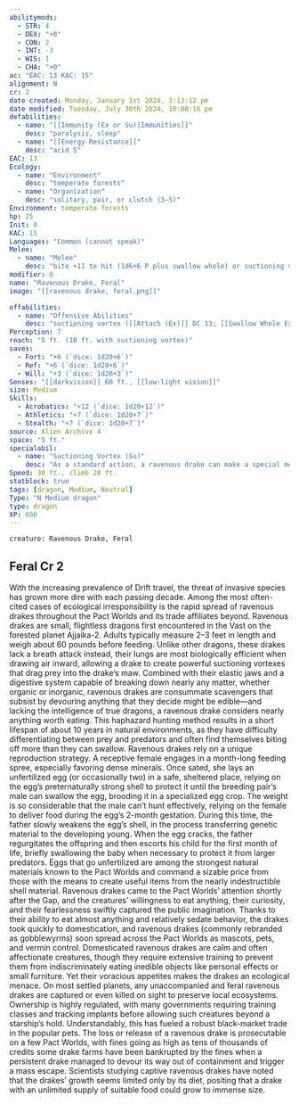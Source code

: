 ```yaml
---
abilitymods:
  - STR: 4
  - DEX: "+0"
  - CON: 2
  - INT: -3
  - WIS: 1
  - CHA: "+0"
ac: "EAC: 13 KAC: 15" 
alignment: N
cr: 2
date created: Monday, January 1st 2024, 3:13:12 pm
date modified: Tuesday, July 30th 2024, 10:08:18 pm
defabilities:
  - name: "[[Immunity (Ex or Su)|Immunities]]"
    desc: "paralysis, sleep"
  - name: "[[Energy Resistance]]"
    desc: "acid 5"
EAC: 13
Ecology:
  - name: "Environment"
    desc: "temperate forests"
  - name: "Organization"
    desc: "solitary, pair, or clutch (3–5)"
Environment: temperate forests
hp: 25
Init: 0
KAC: 15
Languages: "Common (cannot speak)"
Melee:
  - name: "Melee"
    desc: "bite +11 to hit (1d6+6 P plus swallow whole) or suctioning vortex +11 to hit (special; see above)"
modifier: 0
name: "Ravenous Drake, Feral"
image: "[[ravenous drake, feral.png]]"

offabilities:
  - name: "Offensive Abilities"
    desc: "suctioning vortex ([[Attach (Ex)]] DC 13; [[Swallow Whole Ex]] [1d6+6 A, eac 13, KAC: 11, 6 hp]" 
Perception: 7
reach: "5 ft. (10 ft. with suctioning vortex)"
saves:
  - Fort: "+6 (`dice: 1d20+6`)"
  - Ref: "+6 (`dice: 1d20+6`)"
  - Will: "+3 (`dice: 1d20+3`)" 
Senses: "[[darkvision]] 60 ft., [[low-light vision]]"
size: Medium
Skills:
  - Acrobatics: "+12 (`dice: 1d20+12`)"
  - Athletics: "+7 (`dice: 1d20+7`)"
  - Stealth: "+7 (`dice: 1d20+7`)" 
source: Alien Archive 4 
space: "5 ft."
specialabil:
  - name: "Suctioning Vortex (Su)"
    desc: "As a standard action, a ravenous drake can make a special melee attack targeting KAC: by powerfully inhaling, drawing its prey into its mouth. Against a target larger than the drake, this functions as the [[Attach (Ex)]] universal creature ability; if the attack succeeds, the drake moves to the nearest adjacent space and attaches to the target. If the attack fails, the drake moves but doesn’t attach. <br>Against a target of the ravenous drake’s size or smaller, this instead functions in many ways like the swallow whole universal creature ability. The drake gains a +4 bonus to the initial attack roll but doesn’t deal damage upon initially hitting the target. On its subsequent turns, while grappling or pinning the target, the drake deals its bite damage. The drake can swallow a creature of its size or smaller. While it has swallowed a creature of its same size, the drake gains the encumbered and flat-footed conditions. <br>The movement from this ability—both for the drake and its target—does not provoke attacks of opportunity."
Speed: 30 ft., climb 20 ft. 
statblock: true
tags: [dragon, Medium, Neutral]
Type: "N Medium dragon"
type: dragon
XP: 600 
---
```


```statblock
creature: Ravenous Drake, Feral
```

## Feral Cr 2

With the increasing prevalence of Drift travel, the threat of invasive species has grown more dire with each passing decade. Among the most often-cited cases of ecological irresponsibility is the rapid spread of ravenous drakes throughout the Pact Worlds and its trade affiliates beyond.
Ravenous drakes are small, flightless dragons first encountered in the Vast on the forested planet Ajjaika-2. Adults typically measure 2–3 feet in length and weigh about 60 pounds before feeding. Unlike other dragons, these drakes lack a breath attack
instead, their lungs are most biologically efficient when drawing air inward, allowing a drake to create powerful suctioning vortexes that drag prey into the drake’s maw. Combined with their elastic jaws and a digestive system capable of breaking down nearly any matter, whether organic or inorganic, ravenous drakes are consummate scavengers that subsist by devouring anything that they decide might be edible—and lacking the intelligence of true dragons, a ravenous drake considers nearly anything worth eating. This haphazard hunting method results in a short lifespan of about 10 years in natural environments, as they have difficulty differentiating between prey and predators and often find themselves biting off more than they can swallow.
Ravenous drakes rely on a unique reproduction strategy. A receptive female engages in a month-long feeding spree, especially favoring dense minerals. Once sated, she lays an unfertilized egg (or occasionally two) in a safe, sheltered place, relying on the egg’s preternaturally strong shell to protect it until the breeding pair’s male can swallow the egg, brooding it in a specialized egg crop. The weight is so considerable that the male can’t hunt effectively, relying on the female to deliver food during the egg’s 2-month gestation. During this time, the father slowly weakens the egg’s shell, in the process transferring genetic material to the developing young. When the egg cracks, the father regurgitates the offspring and then escorts his child for the first month of life, briefly swallowing the baby when necessary to protect it from larger predators. Eggs that go unfertilized are among the strongest natural materials known to the Pact Worlds and command a sizable price from those with the means to create useful items from the nearly indestructible shell material.
Ravenous drakes came to the Pact Worlds’ attention shortly after the Gap, and the creatures’ willingness to eat anything, their curiosity, and their fearlessness swiftly captured the public imagination. Thanks to their ability to eat almost anything and relatively sedate behavior, the drakes took quickly to domestication, and ravenous drakes (commonly rebranded as gobblewyrms) soon spread across the Pact Worlds as mascots, pets, and vermin control. Domesticated ravenous drakes are calm and often affectionate creatures, though they require extensive training to prevent them from indiscriminately eating inedible objects like personal effects or small furniture.
Yet their voracious appetites makes the drakes an ecological menace. On most settled planets, any unaccompanied and feral ravenous drakes are captured or even killed on sight to preserve local ecosystems. Ownership is highly regulated, with many governments requiring training classes and tracking implants before allowing such creatures beyond a starship’s hold. Understandably, this has fueled a robust black-market trade in the popular pets. The loss or release of a ravenous drake is prosecutable on a few Pact Worlds, with fines going as high as tens of thousands of credits
some drake farms have been bankrupted by the fines when a persistent drake managed to devour its way out of containment and trigger a mass escape.
Scientists studying captive ravenous drakes have noted that the drakes’ growth seems limited only by its diet, positing that a drake with an unlimited supply of suitable food could grow to immense size.
